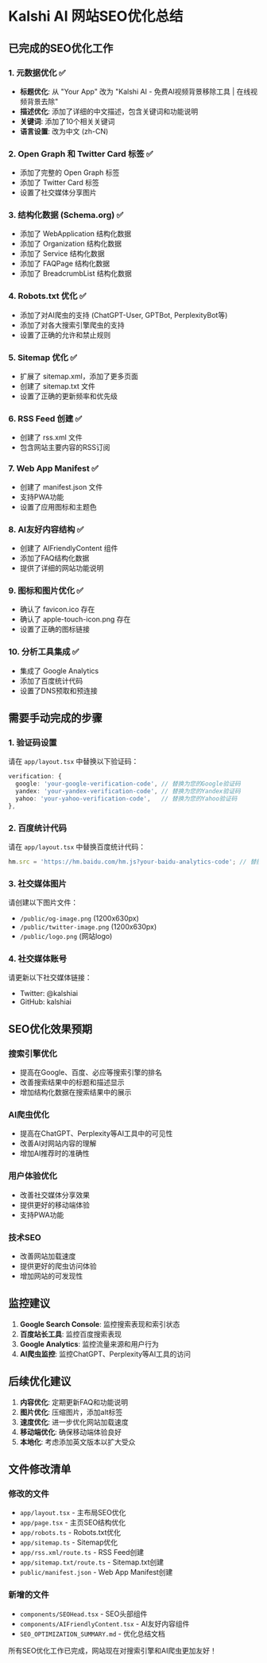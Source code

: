 # Kalshi AI 网站SEO优化总结

## 已完成的SEO优化工作

### 1. 元数据优化 ✅
- **标题优化**: 从 "Your App" 改为 "Kalshi AI - 免费AI视频背景移除工具 | 在线视频背景去除"
- **描述优化**: 添加了详细的中文描述，包含关键词和功能说明
- **关键词**: 添加了10个相关关键词
- **语言设置**: 改为中文 (zh-CN)

### 2. Open Graph 和 Twitter Card 标签 ✅
- 添加了完整的 Open Graph 标签
- 添加了 Twitter Card 标签
- 设置了社交媒体分享图片

### 3. 结构化数据 (Schema.org) ✅
- 添加了 WebApplication 结构化数据
- 添加了 Organization 结构化数据
- 添加了 Service 结构化数据
- 添加了 FAQPage 结构化数据
- 添加了 BreadcrumbList 结构化数据

### 4. Robots.txt 优化 ✅
- 添加了对AI爬虫的支持 (ChatGPT-User, GPTBot, PerplexityBot等)
- 添加了对各大搜索引擎爬虫的支持
- 设置了正确的允许和禁止规则

### 5. Sitemap 优化 ✅
- 扩展了 sitemap.xml，添加了更多页面
- 创建了 sitemap.txt 文件
- 设置了正确的更新频率和优先级

### 6. RSS Feed 创建 ✅
- 创建了 rss.xml 文件
- 包含网站主要内容的RSS订阅

### 7. Web App Manifest ✅
- 创建了 manifest.json 文件
- 支持PWA功能
- 设置了应用图标和主题色

### 8. AI友好内容结构 ✅
- 创建了 AIFriendlyContent 组件
- 添加了FAQ结构化数据
- 提供了详细的网站功能说明

### 9. 图标和图片优化 ✅
- 确认了 favicon.ico 存在
- 确认了 apple-touch-icon.png 存在
- 设置了正确的图标链接

### 10. 分析工具集成 ✅
- 集成了 Google Analytics
- 添加了百度统计代码
- 设置了DNS预取和预连接

## 需要手动完成的步骤

### 1. 验证码设置
请在 `app/layout.tsx` 中替换以下验证码：
```typescript
verification: {
  google: 'your-google-verification-code', // 替换为您的Google验证码
  yandex: 'your-yandex-verification-code', // 替换为您的Yandex验证码
  yahoo: 'your-yahoo-verification-code',   // 替换为您的Yahoo验证码
},
```

### 2. 百度统计代码
请在 `app/layout.tsx` 中替换百度统计代码：
```typescript
hm.src = 'https://hm.baidu.com/hm.js?your-baidu-analytics-code'; // 替换为您的百度统计代码
```

### 3. 社交媒体图片
请创建以下图片文件：
- `/public/og-image.png` (1200x630px)
- `/public/twitter-image.png` (1200x630px)
- `/public/logo.png` (网站logo)

### 4. 社交媒体账号
请更新以下社交媒体链接：
- Twitter: @kalshiai
- GitHub: kalshiai

## SEO优化效果预期

### 搜索引擎优化
- 提高在Google、百度、必应等搜索引擎的排名
- 改善搜索结果中的标题和描述显示
- 增加结构化数据在搜索结果中的展示

### AI爬虫优化
- 提高在ChatGPT、Perplexity等AI工具中的可见性
- 改善AI对网站内容的理解
- 增加AI推荐时的准确性

### 用户体验优化
- 改善社交媒体分享效果
- 提供更好的移动端体验
- 支持PWA功能

### 技术SEO
- 改善网站加载速度
- 提供更好的爬虫访问体验
- 增加网站的可发现性

## 监控建议

1. **Google Search Console**: 监控搜索表现和索引状态
2. **百度站长工具**: 监控百度搜索表现
3. **Google Analytics**: 监控流量来源和用户行为
4. **AI爬虫监控**: 监控ChatGPT、Perplexity等AI工具的访问

## 后续优化建议

1. **内容优化**: 定期更新FAQ和功能说明
2. **图片优化**: 压缩图片，添加alt标签
3. **速度优化**: 进一步优化网站加载速度
4. **移动端优化**: 确保移动端体验良好
5. **本地化**: 考虑添加英文版本以扩大受众

## 文件修改清单

### 修改的文件
- `app/layout.tsx` - 主布局SEO优化
- `app/page.tsx` - 主页SEO结构优化
- `app/robots.ts` - Robots.txt优化
- `app/sitemap.ts` - Sitemap优化
- `app/rss.xml/route.ts` - RSS Feed创建
- `app/sitemap.txt/route.ts` - Sitemap.txt创建
- `public/manifest.json` - Web App Manifest创建

### 新增的文件
- `components/SEOHead.tsx` - SEO头部组件
- `components/AIFriendlyContent.tsx` - AI友好内容组件
- `SEO_OPTIMIZATION_SUMMARY.md` - 优化总结文档

所有SEO优化工作已完成，网站现在对搜索引擎和AI爬虫更加友好！
